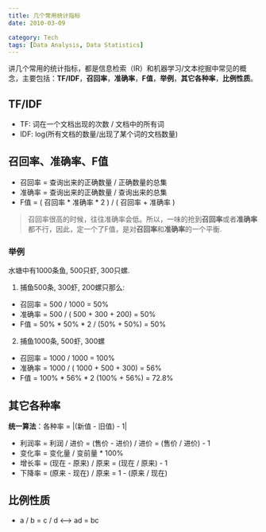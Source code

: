 ```yaml
---
title: 几个常用统计指标
date: 2010-03-09

category: Tech
tags: [Data Analysis, Data Statistics]
---
```


讲几个常用的统计指标，都是信息检索（IR）和机器学习/文本挖掘中常见的概念，主要包括：**TF/IDF**，**召回率**，**准确率**，**F值**，**举例**，**其它各种率**，**比例性质**。

<!---->

## TF/IDF
- TF: 词在一个文档出现的次数 / 文档中的所有词
- IDF: log(所有文档的数量/出现了某个词的文档数量)

## 召回率、准确率、F值
- 召回率 = 查询出来的正确数量 / 正确数量的总集
- 准确率 = 查询出来的正确数量 / 查询出来的总集
- F值 = ( 召回率 * 准确率 * 2 ) / ( 召回率 + 准确率 )
> 召回率很高的时候，往往准确率会低。所以，一味的抢到**召回率**或者**准确率**都不行，因此，定一个了F值，是对**召回率**和**准确率**的一个平衡. 

### 举例
水塘中有1000条鱼, 500只虾, 300只螺.
1. 捕鱼500条, 300虾, 200螺只那么:
- 召回率 = 500 / 1000 = 50%
- 准确率 = 500 / ( 500 + 300 + 200) = 50%
- F值      = 50% * 50% * 2 / (50% + 50%) =  50%

2. 捕鱼1000条, 500虾, 300螺
- 召回率 = 1000 / 1000 = 100%
- 准确率 = 1000 / ( 1000 + 500 + 300) = 56%
- F值      =  100% * 56% * 2 (100% + 56%) = 72.8% 

## 其它各种率
**统一算法**：各种率 = |(新值 - 旧值) - 1|
- 利润率 = 利润 / 进价 = (售价 - 进价) / 进价 = (售价 / 进价) - 1
- 变化率 = 变化量 / 变前量 * 100%
- 增长率 = (现在 - 原来) / 原来 = (现在 / 原来) - 1
- 下降率 = (原来 - 现在) / 原来  = 1 - (原来 / 现在)

## 比例性质
- a / b = c / d  <--> ad = bc

